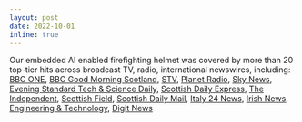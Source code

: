 ```yaml
---
layout: post
date: 2022-10-01
inline: true
---
```


Our embedded AI enabled firefighting helmet was covered by more than 20 top-tier hits across broadcast TV, radio, international newswires, including: [BBC ONE](http://www.pressdata.co.uk/viewbroadcast.asp?a_id=27809565), [BBC Good
 Morning Scotland](https://www.bbc.co.uk/sounds/play/m001cg5x), [STV](http://www.pressdata.co.uk/viewbroadcast.asp?a_id=27804277), [Planet Radio](https://planetradio.co.uk/borders/local/news/firefighters-smart-helmets-heriot-watt/), [Sky News](http://www.pressdata.co.uk/viewbroadcast.asp?a_id=27806734), [Evening
 Standard Tech & Science Daily](https://podcasts.apple.com/gb/podcast/ai-smart-helmets-give-firefighters-superhero-ability/id1516299890?i=1000580906865), [Scottish
 Daily Express](https://www.scottishdailyexpress.co.uk/news/scottish-news/firefighters-could-soon-smart-helmets-28099105), [The Independent](https://www.independent.co.uk/news/uk/experts-scotland-edinburgh-innovation-university-of-edinburgh-b2176943.html), [Scottish
 Field](https://www.scottishfield.co.uk/living/firefighters-get-hi-tech-help-from-robotarium/), [Scottish Daily Mail](https://www.scottishdailyexpress.co.uk/news/scottish-news/firefighters-could-soon-smart-helmets-28099105), [Italy
 24 News](https://news.italy-24.com/trends/115673/Helmets-with-artificial-intelligence-to-help-firefighters.html), [Irish
 News](https://www.irishnews.com/magazine/technology/2022/09/28/news/firefighters_could_soon_have_smart_helmets_to_help_locate_blaze_victims-2842709/), [Engineering
 & Technology](https://eandt.theiet.org/content/articles/2022/09/smart-helmets-could-help-firefighters-locate-blaze-victims/), [Digit
 News](https://www.digit.fyi/scots-firefighters-national-robotarium-smart-helmet/)